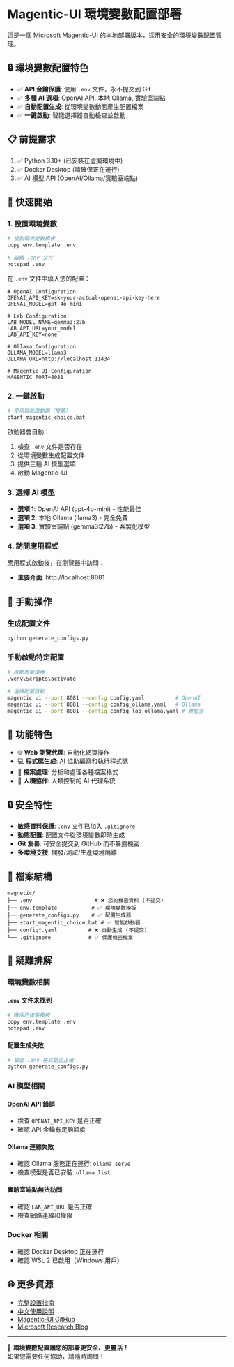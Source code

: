 # Magentic-UI 環境變數配置部署

這是一個 [Microsoft Magentic-UI](https://github.com/microsoft/magentic-ui) 的本地部署版本，採用安全的環境變數配置管理。

## 🔒 環境變數配置特色

- ✅ **API 金鑰保護**: 使用 `.env` 文件，永不提交到 Git
- ✅ **多種 AI 選項**: OpenAI API, 本地 Ollama, 實驗室端點
- ✅ **自動配置生成**: 從環境變數動態產生配置檔案
- ✅ **一鍵啟動**: 智能選擇器自動檢查並啟動

## 📋 前提需求

1. ✅ Python 3.10+ (已安裝在虛擬環境中)
2. ✅ Docker Desktop (請確保正在運行)
3. ✅ AI 模型 API (OpenAI/Ollama/實驗室端點)

## 🚀 快速開始

### 1. 設置環境變數

```bash
# 複製環境變數模板
copy env.template .env

# 編輯 .env 文件
notepad .env
```

在 `.env` 文件中填入您的配置：

```env
# OpenAI Configuration
OPENAI_API_KEY=sk-your-actual-openai-api-key-here
OPENAI_MODEL=gpt-4o-mini

# Lab Configuration  
LAB_MODEL_NAME=gemma3:27b
LAB_API_URL=your_model
LAB_API_KEY=none

# Ollama Configuration
OLLAMA_MODEL=llama3
OLLAMA_URL=http://localhost:11434

# Magentic-UI Configuration
MAGENTIC_PORT=8081
```

### 2. 一鍵啟動

```bash
# 使用智能啟動器（推薦）
start_magentic_choice.bat
```

啟動器會自動：
1. 檢查 `.env` 文件是否存在
2. 從環境變數生成配置文件
3. 提供三種 AI 模型選項
4. 啟動 Magentic-UI

### 3. 選擇 AI 模型

- **選項 1**: OpenAI API (gpt-4o-mini) - 性能最佳
- **選項 2**: 本地 Ollama (llama3) - 完全免費  
- **選項 3**: 實驗室端點 (gemma3:27b) - 客製化模型

### 4. 訪問應用程式

應用程式啟動後，在瀏覽器中訪問：
- **主要介面**: http://localhost:8081

## 🔧 手動操作

### 生成配置文件
```bash
python generate_configs.py
```

### 手動啟動特定配置
```bash
# 啟動虛擬環境
.venv\Scripts\activate

# 選擇配置啟動
magentic ui --port 8081 --config config.yaml          # OpenAI
magentic ui --port 8081 --config config_ollama.yaml   # Ollama  
magentic ui --port 8081 --config config_lab_ollama.yaml # 實驗室
```

## 🌟 功能特色

- 🌐 **Web 瀏覽代理**: 自動化網頁操作
- 💻 **程式碼生成**: AI 協助編寫和執行程式碼
- 📁 **檔案處理**: 分析和處理各種檔案格式
- 🤝 **人機協作**: 人類控制的 AI 代理系統

## 🔒 安全特性

- **敏感資料保護**: `.env` 文件已加入 `.gitignore`
- **動態配置**: 配置文件從環境變數即時生成
- **Git 友善**: 可安全提交到 GitHub 而不暴露機密
- **多環境支援**: 開發/測試/生產環境隔離

## 📂 檔案結構

```
magnetic/
├── .env                    # ❌ 您的機密資料 (不提交)
├── env.template           # ✅ 環境變數模板
├── generate_configs.py    # ✅ 配置生成器
├── start_magentic_choice.bat # ✅ 智能啟動器
├── config*.yaml          # ❌ 自動生成 (不提交)
└── .gitignore            # ✅ 保護機密檔案
```

## 🔧 疑難排解

### 環境變數相關

#### `.env` 文件未找到
```bash
# 確保已複製模板
copy env.template .env
notepad .env
```

#### 配置生成失敗
```bash
# 檢查 .env 格式是否正確
python generate_configs.py
```

### AI 模型相關

#### OpenAI API 錯誤
- 檢查 `OPENAI_API_KEY` 是否正確
- 確認 API 金鑰有足夠額度

#### Ollama 連線失敗
- 確認 Ollama 服務正在運行: `ollama serve`
- 檢查模型是否已安裝: `ollama list`

#### 實驗室端點無法訪問
- 確認 `LAB_API_URL` 是否正確
- 檢查網路連線和權限

### Docker 相關
- 確認 Docker Desktop 正在運行
- 確認 WSL 2 已啟用（Windows 用戶）

## 🌐 更多資源

- [完整設置指南](SETUP.md)
- [中文使用說明](使用說明.md)
- [Magentic-UI GitHub](https://github.com/microsoft/magentic-ui)
- [Microsoft Research Blog](https://www.microsoft.com/en-us/research/blog/magentic-ui-an-experimental-human-centered-web-agent/)

---

🎉 **環境變數配置讓您的部署更安全、更靈活！**  
如果您需要任何協助，請隨時詢問！ 